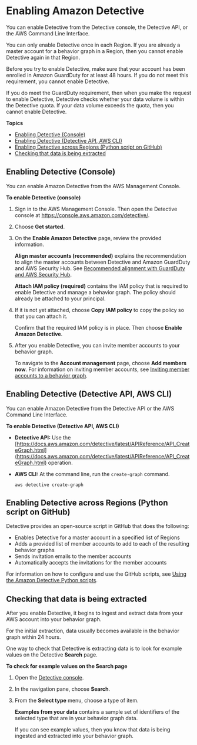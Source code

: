 # Enabling Amazon Detective<a name="detective-enabling"></a>

You can enable Detective from the Detective console, the Detective API, or the AWS Command Line Interface\.

You can only enable Detective once in each Region\. If you are already a master account for a behavior graph in a Region, then you cannot enable Detective again in that Region\.

Before you try to enable Detective, make sure that your account has been enrolled in Amazon GuardDuty for at least 48 hours\. If you do not meet this requirement, you cannot enable Detective\.

If you do meet the GuardDuty requirement, then when you make the request to enable Detective, Detective checks whether your data volume is within the Detective quota\. If your data volume exceeds the quota, then you cannot enable Detective\.

**Topics**
+ [Enabling Detective \(Console\)](#enable-from-console)
+ [Enabling Detective \(Detective API, AWS CLI\)](#enable-from-api)
+ [Enabling Detective across Regions \(Python script on GitHub\)](#enable-from-github-scripts)
+ [Checking that data is being extracted](#enable-check-data)

## Enabling Detective \(Console\)<a name="enable-from-console"></a>

You can enable Amazon Detective from the AWS Management Console\.

**To enable Detective \(console\)**

1. Sign in to the AWS Management Console\. Then open the Detective console at [https://console\.aws\.amazon\.com/detective/](https://console.aws.amazon.com/detective/)\.

1. Choose **Get started**\.

1. On the **Enable Amazon Detective** page, review the provided information\.

   **Align master accounts \(recommended\)** explains the recommendation to align the master accounts between Detective and Amazon GuardDuty and AWS Security Hub\. See [Recommended alignment with GuardDuty and AWS Security Hub](detective-prerequisites.md#recommended-service-alignment)\.

   **Attach IAM policy \(required\)** contains the IAM policy that is required to enable Detective and manage a behavior graph\. The policy should already be attached to your principal\.

1. If it is not yet attached, choose **Copy IAM policy** to copy the policy so that you can attach it\.

   Confirm that the required IAM policy is in place\. Then choose **Enable Amazon Detective**\.

1. After you enable Detective, you can invite member accounts to your behavior graph\.

   To navigate to the **Account management** page, choose **Add members now**\. For information on inviting member accounts, see [Inviting member accounts to a behavior graph](graph-master-add-member-accounts.md)\.

## Enabling Detective \(Detective API, AWS CLI\)<a name="enable-from-api"></a>

You can enable Amazon Detective from the Detective API or the AWS Command Line Interface\.

**To enable Detective \(Detective API, AWS CLI\)**
+ **Detective API:** Use the [https://docs.aws.amazon.com/detective/latest/APIReference/API_CreateGraph.html](https://docs.aws.amazon.com/detective/latest/APIReference/API_CreateGraph.html) operation\.
+ **AWS CLI:** At the command line, run the `create-graph` command\.

  ```
  aws detective create-graph
  ```

## Enabling Detective across Regions \(Python script on GitHub\)<a name="enable-from-github-scripts"></a>

Detective provides an open\-source script in GitHub that does the following:
+ Enables Detective for a master account in a specified list of Regions
+ Adds a provided list of member accounts to add to each of the resulting behavior graphs
+ Sends invitation emails to the member accounts
+ Automatically accepts the invitations for the member accounts

For information on how to configure and use the GitHub scripts, see [Using the Amazon Detective Python scripts](detective-github-scripts.md)\.

## Checking that data is being extracted<a name="enable-check-data"></a>

After you enable Detective, it begins to ingest and extract data from your AWS account into your behavior graph\.

For the initial extraction, data usually becomes available in the behavior graph within 24 hours\.

One way to check that Detective is extracting data is to look for example values on the Detective **Search** page\.

**To check for example values on the Search page**

1. Open the [Detective console](https://console.aws.amazon.com/detective/)\.

1. In the navigation pane, choose **Search**\.

1. From the **Select type** menu, choose a type of item\.

   **Examples from your data** contains a sample set of identifiers of the selected type that are in your behavior graph data\.

   If you can see example values, then you know that data is being ingested and extracted into your behavior graph\.